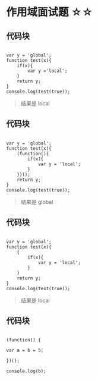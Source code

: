# 作用域面试题 ☆☆

## 代码块

```

var y = 'global';  
function test(x){  
    if(x){  
        var y ='local';  
    }  
    return y;  
}  
console.log(test(true));  

```
> 结果是 local

## 代码块

```

var y = 'global';  
function test(x){  
    (function(){  
        if(x){  
            var y = 'local';  
        }  
    })();  
    return y;  
}  
console.log(test(true));  

```

> 结果是 global

## 代码块

```

var y = 'global';  
function test(x){  
    {  
        if(x){  
            var y = 'local';  
        }  
    }  
    return y;  
}  
console.log(test(true));  

```
> 结果是 local


## 代码块

```

(function() {
 
var a = b = 5;
 
})();
 
console.log(b);

```




